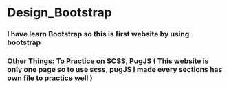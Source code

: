 # Design_Bootstrap

### I have learn Bootstrap so this is first website by using bootstrap 
### Other Things: To Practice on SCSS, PugJS ( This website is only one page so to use scss, pugJS I made every sections has own file to practice well )

<!-- ### Website :  https://farisburi.github.io/Design_SCSS -->
